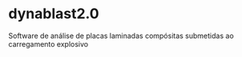 # dynablast2.0
Software de análise de placas laminadas compósitas submetidas ao carregamento explosivo
